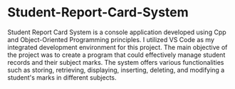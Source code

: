 # Student-Report-Card-System
Student Report Card System is a console application developed using Cpp and Object-Oriented Programming principles. 
I utilized VS Code as my integrated development environment for this project.
The main objective of the project was to create a program that could effectively manage student records and their subject marks. 
The system offers various functionalities such as storing, retrieving, displaying, inserting, deleting, and modifying a student's marks in different subjects.
